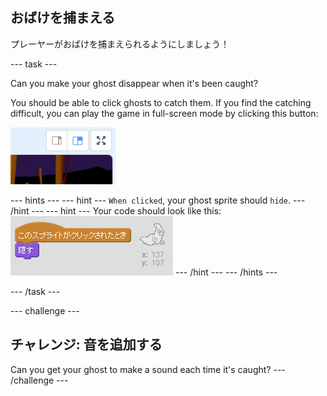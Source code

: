 ## おばけを捕まえる

プレーヤーがおばけを捕まえられるようにしましょう！

\--- task \---

Can you make your ghost disappear when it's been caught?

You should be able to click ghosts to catch them. If you find the catching difficult, you can play the game in full-screen mode by clicking this button:

![screenshot](images/ghost-fullscreen.png)

\--- hints \--- \--- hint \--- `When clicked`, your ghost sprite should `hide`. \--- /hint \--- \--- hint \--- Your code should look like this: ![screenshot](images/ghost-catch-code.png) \--- /hint \--- \--- /hints \---

\--- /task \---

\--- challenge \---

## チャレンジ: 音を追加する

Can you get your ghost to make a sound each time it's caught? \--- /challenge \---